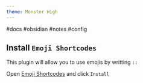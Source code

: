 ```yaml
---
theme: Monster High
---
```

#docs #obsidian #notes #config
## Install `Emoji Shortcodes`

This plugin will allow you to use emojis by writting `::`

Open [Emoji Shortcodes](obsidian://show-plugin?id=emoji-shortcodes) and click `Install`